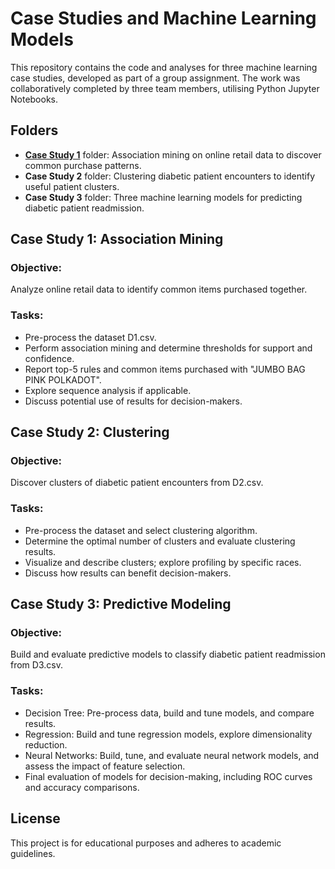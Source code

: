 # Case Studies and Machine Learning Models
This repository contains the code and analyses for three machine learning case studies, developed as part of a group assignment. The work was collaboratively completed by three team members, utilising Python Jupyter Notebooks.

## Folders
- [**Case Study 1**](https://github.com/serena-ds/data-exploration-and-mining/tree/main/Case%20Study%201) folder: Association mining on online retail data to discover common purchase patterns.
- **Case Study 2** folder: Clustering diabetic patient encounters to identify useful patient clusters.
- **Case Study 3** folder: Three machine learning models for predicting diabetic patient readmission.

## Case Study 1: Association Mining
### Objective: 
Analyze online retail data to identify common items purchased together.
### Tasks:
- Pre-process the dataset D1.csv.
- Perform association mining and determine thresholds for support and confidence.
- Report top-5 rules and common items purchased with "JUMBO BAG PINK POLKADOT".
- Explore sequence analysis if applicable.
- Discuss potential use of results for decision-makers.

## Case Study 2: Clustering
### Objective: 
Discover clusters of diabetic patient encounters from D2.csv.
### Tasks:
- Pre-process the dataset and select clustering algorithm.
- Determine the optimal number of clusters and evaluate clustering results.
- Visualize and describe clusters; explore profiling by specific races.
- Discuss how results can benefit decision-makers.

## Case Study 3: Predictive Modeling
### Objective: 
Build and evaluate predictive models to classify diabetic patient readmission from D3.csv.
### Tasks:
- Decision Tree: Pre-process data, build and tune models, and compare results.
- Regression: Build and tune regression models, explore dimensionality reduction.
- Neural Networks: Build, tune, and evaluate neural network models, and assess the impact of feature selection.
- Final evaluation of models for decision-making, including ROC curves and accuracy comparisons.

## License
This project is for educational purposes and adheres to academic guidelines.

